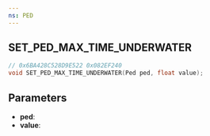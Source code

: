 ```yaml
---
ns: PED
---
```

## SET_PED_MAX_TIME_UNDERWATER

```c
// 0x6BA428C528D9E522 0x082EF240
void SET_PED_MAX_TIME_UNDERWATER(Ped ped, float value);
```

## Parameters
* **ped**:
* **value**:
